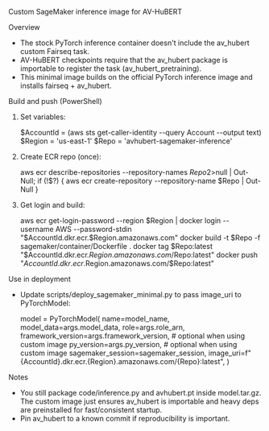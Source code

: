 Custom SageMaker inference image for AV-HuBERT

Overview
- The stock PyTorch inference container doesn't include the av_hubert custom Fairseq task.
- AV-HuBERT checkpoints require that the av_hubert package is importable to register the task (av_hubert_pretraining).
- This minimal image builds on the official PyTorch inference image and installs fairseq + av_hubert.

Build and push (PowerShell)
1. Set variables:

   $AccountId = (aws sts get-caller-identity --query Account --output text)
   $Region = 'us-east-1'
   $Repo = 'avhubert-sagemaker-inference'

2. Create ECR repo (once):

   aws ecr describe-repositories --repository-names $Repo 2>$null | Out-Null; if (!$?) { aws ecr create-repository --repository-name $Repo | Out-Null }

3. Get login and build:

   aws ecr get-login-password --region $Region | docker login --username AWS --password-stdin "$AccountId.dkr.ecr.$Region.amazonaws.com"
   docker build -t $Repo -f sagemaker/container/Dockerfile .
   docker tag $Repo:latest "$AccountId.dkr.ecr.$Region.amazonaws.com/$Repo:latest"
   docker push "$AccountId.dkr.ecr.$Region.amazonaws.com/$Repo:latest"

Use in deployment
- Update scripts/deploy_sagemaker_minimal.py to pass image_uri to PyTorchModel:

  model = PyTorchModel(
      name=model_name,
      model_data=args.model_data,
      role=args.role_arn,
      framework_version=args.framework_version, # optional when using custom image
      py_version=args.py_version,               # optional when using custom image
      sagemaker_session=sagemaker_session,
      image_uri=f"{AccountId}.dkr.ecr.{Region}.amazonaws.com/{Repo}:latest",
  )

Notes
- You still package code/inference.py and avhubert.pt inside model.tar.gz. The custom image just ensures av_hubert is importable and heavy deps are preinstalled for fast/consistent startup.
- Pin av_hubert to a known commit if reproducibility is important.
